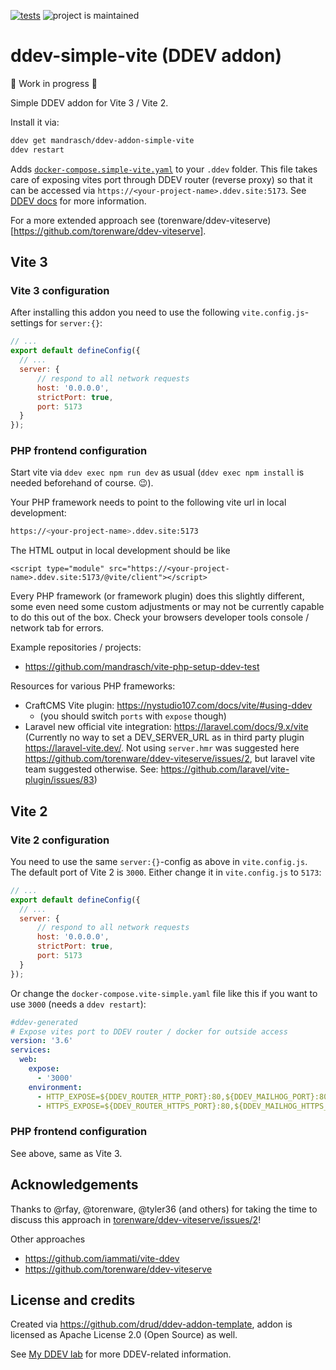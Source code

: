 [![tests](https://github.com/mandrasch/ddev-addon-simple-vite/actions/workflows/tests.yml/badge.svg)](https://github.com/mandrasch/ddev-addon-simple-vite/actions/workflows/tests.yml) ![project is maintained](https://img.shields.io/maintenance/yes/2022.svg)

# ddev-simple-vite (DDEV addon)

🚧 Work in progress 🚧 

Simple DDEV addon for Vite 3 / Vite 2.

Install it via:

```bash
ddev get mandrasch/ddev-addon-simple-vite
ddev restart
```

Adds [`docker-compose.simple-vite.yaml`](https://github.com/mandrasch/ddev-addon-simple-vite/blob/main/docker-compose.simple-vite.yaml) to your `.ddev` folder. This file takes care of exposing vites port through DDEV router (reverse proxy) so that it can be accessed via `https://<your-project-name>.ddev.site:5173`. See [DDEV docs](https://ddev.readthedocs.io/en/stable/users/extend/custom-compose-files/#docker-composeyaml-examples) for more information. 

For a more extended approach see (torenware/ddev-viteserve)[https://github.com/torenware/ddev-viteserve].

## Vite 3

### Vite 3 configuration

After installing this addon you need to use the following `vite.config.js`-settings for `server:{}`:

```javascript
// ...
export default defineConfig({
  // ...
  server: {
      // respond to all network requests
      host: '0.0.0.0',
      strictPort: true,
      port: 5173
  }
});
```

### PHP frontend configuration

Start vite via `ddev exec npm run dev` as usual (`ddev exec npm install` is needed beforehand of course. :wink:).

Your PHP framework needs to point to the following vite url in local development:

```bash
https://<your-project-name>.ddev.site:5173
```

The HTML output in local development should be like

```
<script type="module" src="https://<your-project-name>.ddev.site:5173/@vite/client"></script>
```

Every PHP framework (or framework plugin) does this slightly different, some even need some custom adjustments or may not be currently capable to do this out of the box. Check your browsers developer tools console / network tab for errors.

Example repositories / projects:

- https://github.com/mandrasch/vite-php-setup-ddev-test

Resources for various PHP frameworks:

- CraftCMS Vite plugin: https://nystudio107.com/docs/vite/#using-ddev
  - (you should switch `ports` with `expose` though)
- Laravel new official vite integration: https://laravel.com/docs/9.x/vite (Currently no way to set a DEV_SERVER_URL as in third party plugin https://laravel-vite.dev/. Not using `server.hmr` was suggested here https://github.com/torenware/ddev-viteserve/issues/2, but laravel vite team suggested otherwise. See: https://github.com/laravel/vite-plugin/issues/83)

## Vite 2

### Vite 2 configuration

You need to use the same `server:{}`-config as above in `vite.config.js`. The default port of Vite 2 is `3000`. Either change it in `vite.config.js` to `5173`:

```javascript
// ...
export default defineConfig({
  // ...
  server: {
      // respond to all network requests
      host: '0.0.0.0',
      strictPort: true,
      port: 5173
  }
});
```
Or change the `docker-compose.vite-simple.yaml` file like this if you want to use `3000` (needs a `ddev restart`):

```yaml
#ddev-generated
# Expose vites port to DDEV router / docker for outside access
version: '3.6'
services:
  web:
    expose:
      - '3000'
    environment:
      - HTTP_EXPOSE=${DDEV_ROUTER_HTTP_PORT}:80,${DDEV_MAILHOG_PORT}:8025,3001:3000
      - HTTPS_EXPOSE=${DDEV_ROUTER_HTTPS_PORT}:80,${DDEV_MAILHOG_HTTPS_PORT}:8025,3000:3000
```

### PHP frontend configuration

See above, same as Vite 3.

## Acknowledgements

Thanks to @rfay, @torenware, @tyler36 (and others) for taking the time to discuss this approach in [torenware/ddev-viteserve/issues/2](https://github.com/torenware/ddev-viteserve/issues/2)!

Other approaches

- https://github.com/iammati/vite-ddev
- https://github.com/torenware/ddev-viteserve

## License and credits

Created via https://github.com/drud/ddev-addon-template, addon is licensed as Apache License 2.0 (Open Source) as well.

See [My DDEV lab](https://my-ddev-lab.mandrasch.eu/) for more DDEV-related information.
